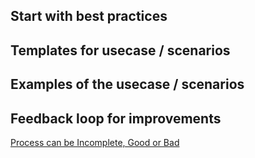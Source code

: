 ## Start with best practices
## Templates for usecase / scenarios
## Examples of the usecase / scenarios
## Feedback loop for improvements

[Process can be Incomplete, Good or Bad](/Articles/Process%20can%20be%20incomplete%20good%20or%20bad.md)
